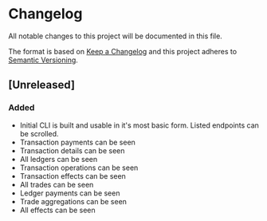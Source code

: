 # Changelog

All notable changes to this project will be documented in this file.

The format is based on [Keep a Changelog](http://keepachangelog.com/en/1.0.0/)
and this project adheres to [Semantic Versioning](http://semver.org/spec/v2.0.0.html).

## [Unreleased]

### Added
- Initial CLI is built and usable in it's most basic form. Listed endpoints can be scrolled.
- Transaction payments can be seen
- Transaction details can be seen
- All ledgers can be seen
- Transaction operations can be seen
- Transaction effects can be seen
- All trades can be seen
- Ledger payments can be seen
- Trade aggregations can be seen
- All effects can be seen
